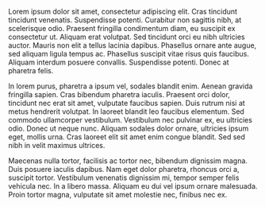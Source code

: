 Lorem ipsum dolor sit amet, consectetur adipiscing elit. Cras tincidunt tincidunt venenatis. Suspendisse potenti. Curabitur non sagittis nibh, at scelerisque odio. Praesent fringilla condimentum diam, eu suscipit ex consectetur ut. Aliquam erat volutpat. Sed tincidunt orci eu nibh ultricies auctor. Mauris non elit a tellus lacinia dapibus. Phasellus ornare ante augue, sed aliquam ligula tempus ac. Phasellus suscipit vitae risus quis faucibus. Aliquam interdum posuere convallis. Suspendisse potenti. Donec at pharetra felis.

In lorem purus, pharetra a ipsum vel, sodales blandit enim. Aenean gravida fringilla sapien. Cras bibendum pharetra iaculis. Praesent orci dolor, tincidunt nec erat sit amet, vulputate faucibus sapien. Duis rutrum nisi at metus hendrerit volutpat. In laoreet blandit leo faucibus elementum. Sed commodo ullamcorper vestibulum. Vestibulum nec pulvinar ex, eu ultricies odio. Donec ut neque nunc. Aliquam sodales dolor ornare, ultricies ipsum eget, mollis urna. Cras laoreet elit sit amet enim congue blandit. Sed sed nibh in velit maximus ultrices.

Maecenas nulla tortor, facilisis ac tortor nec, bibendum dignissim magna. Duis posuere iaculis dapibus. Nam eget dolor pharetra, rhoncus orci a, suscipit tortor. Vestibulum venenatis dignissim mi, tempor semper felis vehicula nec. In a libero massa. Aliquam eu dui vel ipsum ornare malesuada. Proin tortor magna, vulputate sit amet molestie nec, finibus nec ex.